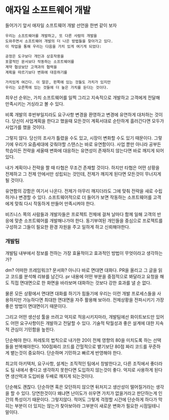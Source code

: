 # 애자일 소프트웨어 개발

들어가기 앞서 애자일 소프트웨어 개발 선언을 한번 같이 보자

```
우리는 소프트웨어를 개발하고, 또 다른 사람의 개발을
도와주면서 소프트웨어 개발의 더 나은 방법들을 찾아가고 있다.
이 작업을 통해 우리는 다음을 가치 있게 여기게 되었다:

공정은 도구보다 개인과 상호작용을
포괄적인 문서보다 작동하는 소프트웨어를
계약 협상보단 고객과의 협력을
계획을 따르기보다 변화에 대응하기를

가치있게 여긴다. 이 말은, 왼쪽에 있는 것들도 가치가 있지만
우리는 오른쪽에 있는 것들에 더 높은 가치를 둔다는 것이다.
```

최우선 순위는, 가치 소프트웨어를 일찍 그리고 지속적으로 개발하고 고객에게 전달해 만족시키는 거싱라고 볼 수 있다.

비록 개발의 후반부일지라도 요구사항 변경을 환영하고 변경에 유연하게 대처하는 것이다. 당신이 사업계획을 한다고 했을때 모든것이 계획서대로 순탄하게 흘러간다면 모두가 사업가를 했을 것이다.

그렇지 않다. 당신의 조사가 틀렸을 수도 있고, 시장이 변화할 수도 있기 때문이다. 그렇기에 우리가 요즘세대에 갖춰야할 스탠스는 바로 유연함이다. 사업 뿐만 아니라 공부든 학습이든 전략을 세울때 변화에 대응하는 유연성이 존재하지 않는다면 바로 깨지게 되어있다.

내가 계획이나 전략을 짤 때 타협은 무조건 존재할 것이다. 하지만 타협은 어떤 상황을 전제하고 그 전제 안에서만 성립되는 것인데, 전제가 깨지게 된다면 모든것이 무너지게 될 것이다.

유연함의 강함은 여기서 나온다. 전제가 아무리 깨지더라도 그에 맞춰 전략을 새로 수립하거나 변경할 수 있다. 소프트웨어적으로 더 들어가 보면 작동하는 소프트웨어를 고객에게 맞춰 다시 작동하게 만들어 만족시켜야 한다.

비즈니스 쪽의 사람들과 개발자들은 프로젝트 전체에 걸쳐 날마다 함께 일해 고객의 반응에 맞춘 소프트웨어를 개발해나가야 한다. 동기부여된 개인들을 중심으로 프로젝트를 구성하고 그들이 필요한 환경 자원을 주고 일하게 하고 신뢰해야한다.

### 개발팀

개발팀 내부에서 정보를 전하는 가장 효율적이고 효과적인 방법이 무엇이라고 생각하는가?

dm? 어떠한 프레임워크? 문서화? 아니다 바로 면대면 대화다. PR을 올리고 그 글을 읽고 코드를 분석해 리뷰를 남긴다. pr 내용에 어떤 부분을 중점적으로 봐달라고 요청을 해도 직접 면대면으로 한 화면을 바라보며 대화하는 것보다 강한 효과를 낼 순 없다.

물론 모든 상황에서 면대면 대화를 하기가 힘들기에 우리는 이런 개발 프로세스들을 사용하지만 가능하다면 최대한 면대면을 자주 활용해 보아라. 전제상황을 전파시키기 가장 좋은 방법이 면대면이기 때문이다.

그리고 어떤 생산성 툴을 쓰려고 억지로 적응시키지마라, 개발팀에선 화이트보드만 있어도 어떤 요구사항이든 개발하고 전달할 수 있다. 기술적 탁월성과 좋은 설계에 대한 지속적 관심이 기민함을 높힌다.

단순해야 한다. 파레토의 법칙으로 내가한 20이 전체 영향의 80을 미치도록 하는 선택들을 반복해야한다. 100점짜리 코드를 간헐적으로 뱉기보단 80점 짜리 코드를 꾸준하게 뱉는것이 중요하다. 단순하며 기민하고 빠르게 반영해야 한다.

최고의 아키텍처, 요구사항, 설계는 조직적인 팀에서 창발한다고, 다른 조직에서 좋더라도 팀 내에서 좋다고 생각하지 못한다면 도입하지 않는것이 좋다. 억지로 사용하게 된다면 생산력과 도입비용 두배로 깨지게 되는것이다.

단순해도 괜찮다. 단순하면 혹은 모던하지 않으면 뒤처지고 생산성이 떨어질거라는 생각을 할 수 있다. 당연한것이다 왜냐면 난이도가 쉬우면 가치가 없을거라고 판단하는게 인간의 특성이기 때문이다. 그렇지않다. 적어도 그렇게 걱정할 시간에 단순하게 하다가 막히는 부분이 더 있지는 않는가 찾아보아라 그부분이 새로운 변화가 필요한 시점일테니 말이다.